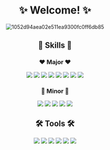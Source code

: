 <div align="center">
   <h1> ✨ Welcome! ✨ </h1>
  
  ![1052d94aea02e511ea9300fc0ff6db85](https://user-images.githubusercontent.com/58590260/165882063-15090b31-c819-46d2-911e-7dc2a94d1731.gif)
  
  <h2> 💪 Skills 💪</h2> 
   
  <h3> ❤ Major ❤ </h3>
<img src="https://img.shields.io/badge/Python-3776AB?style=flat-square&logo=Python&logoColor=white"/> <img src="https://img.shields.io/badge/C Sharp-239120?style=flat-square&logo=C-Sharp&logoColor=white"/> <img src="https://img.shields.io/badge/PyTorch-EE4C2C?style=flat-square&logo=Pytorch&logoColor=white"/> <img src="https://img.shields.io/badge/Ray-028CF0?style=flat-square&logo=Ray&logoColor=white"/> <img src="https://img.shields.io/badge/Microsoft SQL Server-CC2927?style=flat-square&logo=Microsoft-SQL-Server&logoColor=white"/> <img src="https://img.shields.io/badge/Linux-FCC624?style=flat-square&logo=Linux&logoColor=white"/> <img src="https://img.shields.io/badge/MATLAB-005A96?style=flat-square&logoColor=white"/> <img src="https://img.shields.io/badge/ArcGIS-5763F8?style=flat-square&logoColor=white"/>

  <h3>💙 Minor 💙 </h3>
<img src="https://img.shields.io/badge/PostgreSQL-4169E1?style=flat-square&logo=PostgreSQL&logoColor=white"/> <img src="https://img.shields.io/badge/Flask-000000?style=flat-square&logo=Flask&logoColor=white"/> <img src="https://img.shields.io/badge/Tensorflow-FF6F00?style=flat-square&logo=Tensorflow&logoColor=white"/> <img src="https://img.shields.io/badge/HTML5-E34F26?style=flat-square&logo=HTML5&logoColor=white"/> <img src="https://img.shields.io/badge/CSS3-1572B6?style=flat-square&logo=CSS3&logoColor=white"/> 
  
   
  <h2> 🛠 Tools 🛠</h2>
  <img src="https://img.shields.io/badge/Github-181717?style=flat-square&logo=Github&logoColor=white"/> <img src="https://img.shields.io/badge/Notion-000000?style=flat-square&logo=Notion&logoColor=white"/> <img src="https://img.shields.io/badge/Visual Studio Code-007ACC?style=flat-square&logo=Visual-Studio-Code&logoColor=white"/> <img src="https://img.shields.io/badge/Visual Studio-5C2D91?style=flat-square&logo=Visual-Studio&logoColor=white"/> <img src="https://img.shields.io/badge/Jupyter-F37626?style=flat-square&logo=Jupyter&logoColor=white"/> <img src="https://img.shields.io/badge/Google Colab-F9AB00?style=flat-square&logo=Google-Colab&logoColor=white"/>
  
</div>
<!--
**h-y-e-j-i/h-y-e-j-i** is a ✨ _special_ ✨ repository because its `README.md` (this file) appears on your GitHub profile.

Here are some ideas to get you started:

- 🔭 I’m currently working on ...
- 🌱 I’m currently learning ...
- 👯 I’m looking to collaborate on ...
- 🤔 I’m looking for help with ...
- 💬 Ask me about ...
- 📫 How to reach me: ...
- 😄 Pronouns: ...
- ⚡ Fun fact: ...
-->
